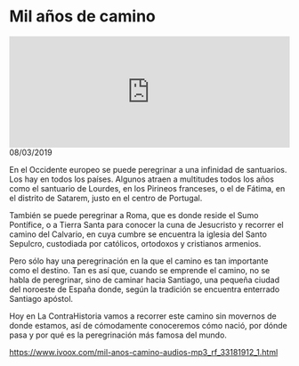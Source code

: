 # Mil años de camino
<iframe id='audio_88903085' frameborder='0' allowfullscreen='' scrolling='no' height='200' style='width:100%;' src='https://www.ivoox.com/player_ej_33181912_6_1.html' loading='lazy'></iframe>08/03/2019

En el Occidente europeo se puede peregrinar a una infinidad de santuarios. Los hay en todos los países. Algunos atraen a multitudes todos los años como el santuario de Lourdes, en los Pirineos franceses, o el de Fátima, en el distrito de Satarem, justo en el centro de Portugal.  

 También se puede peregrinar a Roma, que es donde reside el Sumo Pontífice, o a Tierra Santa para conocer la cuna de Jesucristo y recorrer el camino del Calvario, en cuya cumbre se encuentra la iglesia del Santo Sepulcro, custodiada por católicos, ortodoxos y cristianos armenios. 

 Pero sólo hay una peregrinación en la que el camino es tan importante como el destino. Tan es así que, cuando se emprende el camino, no se habla de peregrinar, sino de caminar hacia Santiago, una pequeña ciudad del noroeste de España donde, según la tradición se encuentra enterrado Santiago apóstol. 

 Hoy en La ContraHistoria vamos a recorrer este camino sin movernos de donde estamos, así de cómodamente conoceremos cómo nació, por dónde pasa y por qué es la peregrinación más famosa del mundo.

https://www.ivoox.com/mil-anos-camino-audios-mp3_rf_33181912_1.html
